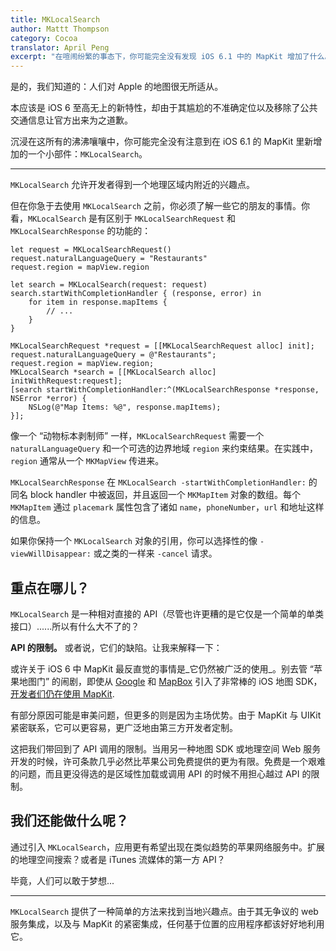 ```yaml
---
title: MKLocalSearch
author: Mattt Thompson
category: Cocoa
translator: April Peng
excerpt: "在喧闹纷繁的事态下，你可能完全没有发现 iOS 6.1 中的 MapKit 增加了什么。"
---
```


是的，我们知道的：人们对 Apple 的地图很无所适从。

本应该是 iOS 6 至高无上的新特性，却由于其尴尬的不准确定位以及移除了公共交通信息让官方出来为之道歉。

沉浸在这所有的沸沸嚷嚷中，你可能完全没有注意到在 iOS 6.1 的 MapKit 里新增加的一个小部件：`MKLocalSearch`。

---

`MKLocalSearch` 允许开发者得到一个地理区域内附近的兴趣点。

但在你急于去使用 `MKLocalSearch` 之前，你必须了解一些它的朋友的事情。你看，`MKLocalSearch` 是有区别于 `MKLocalSearchRequest` 和 `MKLocalSearchResponse` 的功能的：

~~~{swift}
let request = MKLocalSearchRequest()
request.naturalLanguageQuery = "Restaurants"
request.region = mapView.region

let search = MKLocalSearch(request: request)
search.startWithCompletionHandler { (response, error) in
    for item in response.mapItems {
        // ...
    }
}
~~~

~~~{objective-c}
MKLocalSearchRequest *request = [[MKLocalSearchRequest alloc] init];
request.naturalLanguageQuery = @"Restaurants";
request.region = mapView.region;
MKLocalSearch *search = [[MKLocalSearch alloc] initWithRequest:request];
[search startWithCompletionHandler:^(MKLocalSearchResponse *response, NSError *error) {
    NSLog(@"Map Items: %@", response.mapItems);
}];
~~~

像一个 “动物标本剥制师” 一样，`MKLocalSearchRequest` 需要一个 `naturalLanguageQuery` 和一个可选的边界地域 `region` 来约束结果。在实践中，`region` 通常从一个 `MKMapView` 传进来。

`MKLocalSearchResponse` 在 `MKLocalSearch -startWithCompletionHandler:` 的同名 block handler 中被返回，并且返回一个 `MKMapItem` 对象的数组。每个 `MKMapItem` 通过 `placemark` 属性包含了诸如 `name`，`phoneNumber`，`url` 和地址这样的信息。

如果你保持一个 `MKLocalSearch` 对象的引用，你可以选择性的像 `-viewWillDisappear:` 或之类的一样来 `-cancel` 请求。

## 重点在哪儿？

`MKLocalSearch` 是一种相对直接的 API（尽管也许更糟的是它仅是一个简单的单类接口）......所以有什么大不了的？

**API 的限制。** 或者说，它们的缺陷。让我来解释一下：

或许关于 iOS 6 中 MapKit 最反直觉的事情是_它仍然被广泛的使用_。别去管 “苹果地图门” 的闹剧，即使从 [Google](https://developers.google.com/maps/documentation/ios/) 和 [MapBox](http://mapbox.com/mobile/) 引入了非常棒的 iOS 地图 SDK，[开发者们仍在使用 MapKit](http://appleinsider.com/articles/13/03/18/developers-prefer-apples-ios-maps-sdk-over-google-maps).

有部分原因可能是审美问题，但更多的则是因为主场优势。由于 MapKit 与 UIKit 紧密联系，它可以更容易，更广泛地由第三方开发者定制。

这把我们带回到了 API 调用的限制。当用另一种地图 SDK 或地理空间 Web 服务开发的时候，许可条款几乎必然比苹果公司免费提供的更为有限。免费是一个艰难的问题，而且更没得选的是区域性加载或调用 API 的时候不用担心越过 API 的限制。

## 我们还能做什么呢？

通过引入 `MKLocalSearch`，应用更有希望出现在类似趋势的苹果网络服务中。扩展的地理空间搜索？或者是 iTunes 流媒体的第一方 API？

毕竟，人们可以敢于梦想...

---

`MKLocalSearch` 提供了一种简单的方法来找到当地兴趣点。由于其无争议的 web 服务集成，以及与 MapKit 的紧密集成，任何基于位置的应用程序都该好好地利用它。
